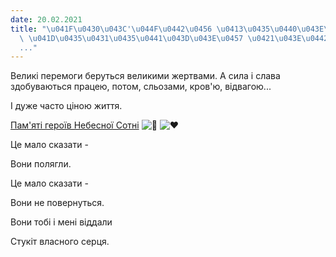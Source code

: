 ```yaml
---
date: 20.02.2021
title: "\u041F\u0430\u043C'\u044F\u0442\u0456 \u0413\u0435\u0440\u043E\u0457\u0432\
  \ \u041D\u0435\u0431\u0435\u0441\u043D\u043E\u0457 \u0421\u043E\u0442\u043D\u0456\
  ..."
---
```

Великі перемоги беруться великими жертвами. А сила і слава здобуваються працею, потом, сльозами, кров'ю, відвагою...

І дуже часто ціною життя.

[Пам'яті героїв Небесної Сотні](https://youtu.be/PftEApw8acA)
![🖤](https://static.xx.fbcdn.net/images/emoji.php/v9/t0/1/16/1f5a4.png)
![♥️](https://static.xx.fbcdn.net/images/emoji.php/v9/tac/1/16/2665.png)

Це мало сказати -

Вони полягли.

Це мало сказати -

Вони не повернуться.

Вони тобі і мені віддали

Стукіт власного серця.